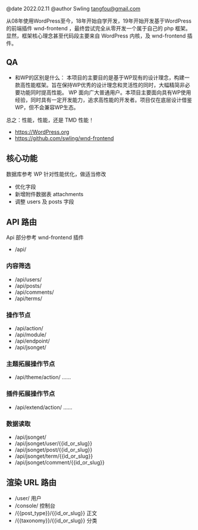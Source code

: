 @date 2022.02.11
@author Swling tangfou@gmail.com

从08年使用WordPress至今，18年开始自学开发，19年开始开发基于WordPress的前端插件 wnd-frontend ，最终尝试完全从零开发一个属于自己的 php 框架。
显然，框架核心理念甚至代码段主要来自 WordPress 内核，及 wnd-frontend 插件。

## QA
- 和WP的区别是什么：
本项目的主要目的是基于WP现有的设计理念，构建一款高性能框架。旨在保持WP优秀的设计理念和灵活性的同时，大幅精简非必要功能同时提高性能。
WP 面向广大普通用户。本项目主要面向具有WP使用经验，同时具有一定开发能力，追求高性能的开发者。项目仅在底层设计借鉴WP，但不会兼容WP生态。

总之：性能，性能，还是 TMD 性能！

- https://WordPress.org
- https://github.com/swling/wnd-frontend

## 核心功能
数据库参考 WP 针对性能优化，做适当修改
- 优化字段
- 新增附件数据表 attachments
- 调整 users 及 posts 字段

## API 路由
Api 部分参考 wnd-frontend 插件
- /api/

### 内容筛选
- /api/users/
- /api/posts/
- /api/comments/
- /api/terms/

### 操作节点
- /api/action/
- /api/module/
- /api/endpoint/
- /api/jsonget/

### 主题拓展操作节点
- /api/theme/action/
……

### 插件拓展操作节点
- /api/extend/action/
……

### 数据读取
- /api/jsonget/
- /api/jsonget/user/{{id_or_slug}}
- /api/jsonget/post/{{id_or_slug}}
- /api/jsonget/term/{{id_or_slug}}
- /api/jsonget/comment/{{id_or_slug}}

## 渲染 URL 路由
- /user/ 			                用户
- /console/			                控制台
- /{{post_type}}/{{id_or_slug}}	    正文
- /{{taxonomy}}/{{id_or_slug}}		分类
